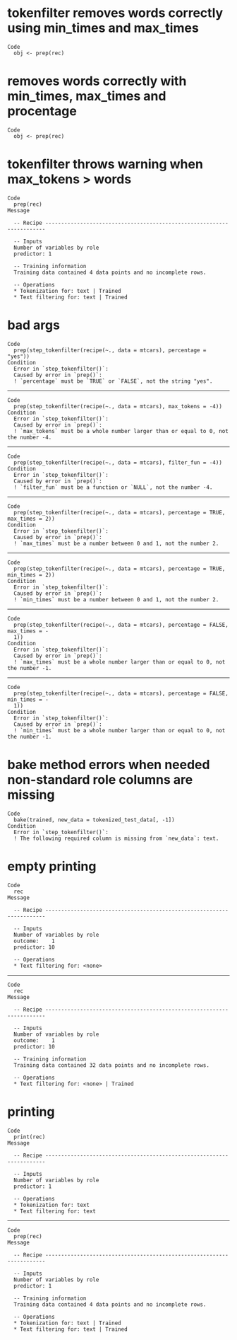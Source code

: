 # tokenfilter removes words correctly using min_times and max_times

    Code
      obj <- prep(rec)

# removes words correctly with min_times, max_times and procentage

    Code
      obj <- prep(rec)

# tokenfilter throws warning when max_tokens > words

    Code
      prep(rec)
    Message
      
      -- Recipe ----------------------------------------------------------------------
      
      -- Inputs 
      Number of variables by role
      predictor: 1
      
      -- Training information 
      Training data contained 4 data points and no incomplete rows.
      
      -- Operations 
      * Tokenization for: text | Trained
      * Text filtering for: text | Trained

# bad args

    Code
      prep(step_tokenfilter(recipe(~., data = mtcars), percentage = "yes"))
    Condition
      Error in `step_tokenfilter()`:
      Caused by error in `prep()`:
      ! `percentage` must be `TRUE` or `FALSE`, not the string "yes".

---

    Code
      prep(step_tokenfilter(recipe(~., data = mtcars), max_tokens = -4))
    Condition
      Error in `step_tokenfilter()`:
      Caused by error in `prep()`:
      ! `max_tokens` must be a whole number larger than or equal to 0, not the number -4.

---

    Code
      prep(step_tokenfilter(recipe(~., data = mtcars), filter_fun = -4))
    Condition
      Error in `step_tokenfilter()`:
      Caused by error in `prep()`:
      ! `filter_fun` must be a function or `NULL`, not the number -4.

---

    Code
      prep(step_tokenfilter(recipe(~., data = mtcars), percentage = TRUE, max_times = 2))
    Condition
      Error in `step_tokenfilter()`:
      Caused by error in `prep()`:
      ! `max_times` must be a number between 0 and 1, not the number 2.

---

    Code
      prep(step_tokenfilter(recipe(~., data = mtcars), percentage = TRUE, min_times = 2))
    Condition
      Error in `step_tokenfilter()`:
      Caused by error in `prep()`:
      ! `min_times` must be a number between 0 and 1, not the number 2.

---

    Code
      prep(step_tokenfilter(recipe(~., data = mtcars), percentage = FALSE, max_times = -
      1))
    Condition
      Error in `step_tokenfilter()`:
      Caused by error in `prep()`:
      ! `max_times` must be a whole number larger than or equal to 0, not the number -1.

---

    Code
      prep(step_tokenfilter(recipe(~., data = mtcars), percentage = FALSE, min_times = -
      1))
    Condition
      Error in `step_tokenfilter()`:
      Caused by error in `prep()`:
      ! `min_times` must be a whole number larger than or equal to 0, not the number -1.

# bake method errors when needed non-standard role columns are missing

    Code
      bake(trained, new_data = tokenized_test_data[, -1])
    Condition
      Error in `step_tokenfilter()`:
      ! The following required column is missing from `new_data`: text.

# empty printing

    Code
      rec
    Message
      
      -- Recipe ----------------------------------------------------------------------
      
      -- Inputs 
      Number of variables by role
      outcome:    1
      predictor: 10
      
      -- Operations 
      * Text filtering for: <none>

---

    Code
      rec
    Message
      
      -- Recipe ----------------------------------------------------------------------
      
      -- Inputs 
      Number of variables by role
      outcome:    1
      predictor: 10
      
      -- Training information 
      Training data contained 32 data points and no incomplete rows.
      
      -- Operations 
      * Text filtering for: <none> | Trained

# printing

    Code
      print(rec)
    Message
      
      -- Recipe ----------------------------------------------------------------------
      
      -- Inputs 
      Number of variables by role
      predictor: 1
      
      -- Operations 
      * Tokenization for: text
      * Text filtering for: text

---

    Code
      prep(rec)
    Message
      
      -- Recipe ----------------------------------------------------------------------
      
      -- Inputs 
      Number of variables by role
      predictor: 1
      
      -- Training information 
      Training data contained 4 data points and no incomplete rows.
      
      -- Operations 
      * Tokenization for: text | Trained
      * Text filtering for: text | Trained

